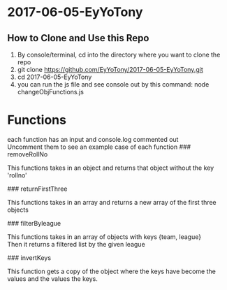 # 2017-06-05-EyYoTony
## How to Clone and Use this Repo
1. By console/terminal, cd into the directory where you want to clone the repo
2. git clone https://github.com/EyYoTony/2017-06-05-EyYoTony.git
3. cd 2017-06-05-EyYoTony
4. you can run the js file and see console out by this command: node changeObjFunctions.js
# Functions
<p>each function has an input and console.log commented out <br> Uncomment them to see an example case of each function
### removeRollNo
<p>This functions takes in an object and returns that object without the key 'rollno'</p>
### returnFirstThree
<p>This functions takes in an array and returns a new array of the first three objects</p>
### filterByleague
<p>This functions takes in an array of objects with keys {team, league}<br>Then it returns a filtered list by the given league</p>
### invertKeys
<p>This function gets a copy of the object where the keys have become the values and the values the keys.
